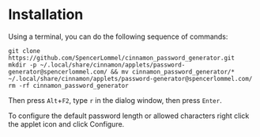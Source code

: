 Installation
============

Using a terminal, you can do the following sequence of commands:

```
git clone https://github.com/SpencerLommel/cinnamon_password_generator.git
mkdir -p ~/.local/share/cinnamon/applets/password-generator@spencerlommel.com/ && mv cinnamon_password_generator/* ~/.local/share/cinnamon/applets/password-generator@spencerlommel.com/
rm -rf cinnamon_password_generator
```

Then press `Alt`+`F2`, type `r` in the dialog window, then press `Enter`.

To configure the default password length or allowed characters right click the applet icon and click Configure.

